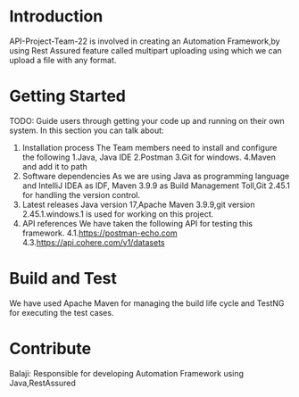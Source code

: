 # Introduction
API-Project-Team-22 is involved in creating an Automation Framework,by using Rest Assured feature called multipart uploading using which we can upload a file with any format.

# Getting Started
TODO: Guide users through getting your code up and running on their own system. In this section you can talk about:
1.	Installation process
The Team members need to install and configure the following
      1.Java, Java IDE
      2.Postman
      3.Git for windows.
      4.Maven and add it to path
2.	Software dependencies
     As we are using Java as programming language and IntelliJ IDEA as IDF, Maven 3.9.9 as Build Management Toll,Git 2.45.1 for handling the version control.
3.	Latest releases 
    Java version 17,Apache Maven 3.9.9,git version 2.45.1.windows.1 is used for working on this project.
4.	API references
    We have taken the following API for testing this framework.
    4.1.https://postman-echo.com
    4.3.https://api.cohere.com/v1/datasets

# Build and Test
We have used Apache Maven for managing the build life cycle and TestNG for executing the test cases.

# Contribute
Balaji: Responsible for developing Automation Framework using Java,RestAssured

